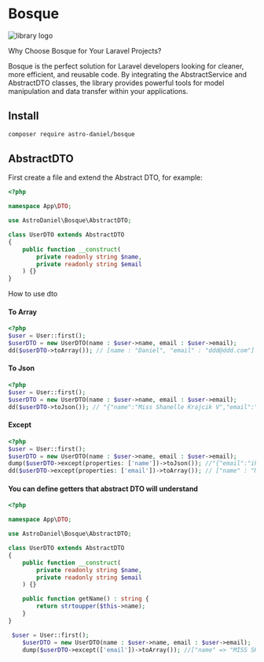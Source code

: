 # Bosque
![library logo](https://64.media.tumblr.com/77eeba3ea288877e2634f2584599a09b/e5cfc0461d08ef56-e3/s250x400/7bcb25818c3b34b69a11113cdbfdf733f21ab8de.pnj)

Why Choose Bosque for Your Laravel Projects?

Bosque is the perfect solution for Laravel developers looking for cleaner, more efficient, and reusable code. By integrating the AbstractService and AbstractDTO classes, the library provides powerful tools for model manipulation and data transfer within your applications.

## Install
```bash
composer require astro-daniel/bosque
```

## AbstractDTO
First create a file and extend the Abstract DTO, for example:
```php
<?php

namespace App\DTO;

use AstroDaniel\Bosque\AbstractDTO;

class UserDTO extends AbstractDTO
{
    public function __construct(
        private readonly string $name,
        private readonly string $email
    ) {}
}
```
How to use dto
#### To Array
```php
<?php
$user = User::first();
$userDTO = new UserDTO(name : $user->name, email : $user->email);
dd($userDTO->toArray()); // [name : "Daniel", "email" : "ddd@ddd.com"]
```
#### To Json
```php
<?php
$user = User::first();
$userDTO = new UserDTO(name : $user->name, email : $user->email);
dd($userDTO->toJson()); // "{"name":"Miss Shanelle Krajcik V","email":"iklein@example.com"}"
```

#### Except
```php
<?php
$user = User::first();
$userDTO = new UserDTO(name : $user->name, email : $user->email);
dump($userDTO->except(properties: ['name'])->toJson()); //"{"email":"iklein@example.com"}"
dd($userDTO->except(properties: ['email'])->toArray()); // ["name" : "Miss Shanelle Krajcik V"]
```
#### You can define getters that abstract DTO will understand
```php
<?php

namespace App\DTO;

use AstroDaniel\Bosque\AbstractDTO;

class UserDTO extends AbstractDTO
{
    public function __construct(
        private readonly string $name,
        private readonly string $email
    ) {}

    public function getName() : string {
        return strtoupper($this->name);
    }
}

 $user = User::first();
    $userDTO = new UserDTO(name : $user->name, email : $user->email);
    dump($userDTO->except(['email'])->toArray()); //["name" => "MISS SHANELLE KRAJCIK V"]
```


